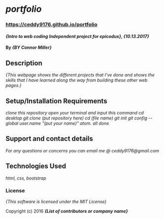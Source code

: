 # _portfolio_

### https://ceddy9176.github.io/portfolio

#### _{Intro to web coding Independent project for epicodus}, {10.13.2017}_

#### By _**{BY Connor Miller}**_

## Description

_{This webpage shows the different projects that I've done and shows the skills that I have learned along the way from building these other web pages.}_

## Setup/Installation Requirements

_clone this repository_
_open your terminal and input this command_
_cd desktop_
_git clone (put repository here)_
_cd (file name)_
_git init_
_git config --global user.name "(put your name)"_
_atom._
_all done_

## Support and contact details

_For any questions or concerns you can email me @ ceddy9176@gmail.com_

## Technologies Used

_html, css, bootstrap_

### License

*{This software is licensed under the MIT License}*

Copyright (c) 2016 **_{List of contributors or company name}_**
